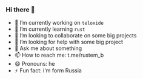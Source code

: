 ### Hi there 👋

- 🔭 I’m currently working on `teloxide`
- 🌱 I’m currently learning `rust`
- 👯 I’m looking to collaborate on some big projects
- 🤔 I’m looking for help with some big project
- 💬 Ask me about something
- 📫 How to reach me: t.me/rustem_b
- 😄 Pronouns: he
- ⚡ Fun fact: i'm form Russia


